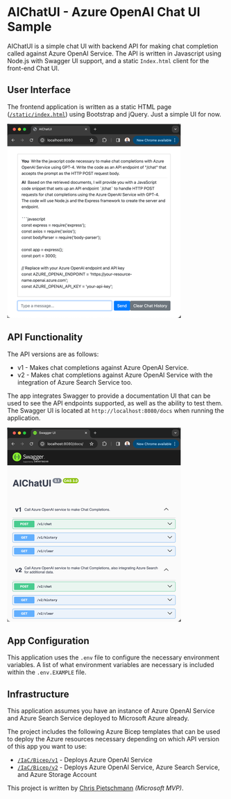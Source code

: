 # AIChatUI - Azure OpenAI Chat UI Sample

AIChatUI is a simple chat UI with backend API for making chat completion called against Azure OpenAI Service. The API is written in Javascript using Node.js with Swagger UI support, and a static `Index.html` client for the front-end Chat UI.

## User Interface

The frontend application is written as a static HTML page ([`/static/index.html`](static/index.html)) using Bootstrap and jQuery. Just a simple UI for now.

![AIChatUI user interface](docs/images/aichatui-frontend.png)

## API Functionality

The API versions are as follows:

- v1 - Makes chat completions against Azure OpenAI Service.
- v2 - Makes chat completions against Azure OpenAI Service with the integration of Azure Search Service too.

The app integrates Swagger to provide a documentation UI that can be used to see the API endpoints supported, as well as the ability to test them. The Swagger UI is located at `http://localhost:8080/docs` when running the application.

![AIChatUI Swagger UI](docs/images/aichatui-backend-swagger.png)

## App Configuration

This application uses the `.env` file to configure the necessary environment variables. A list of what environment variables are necessary is included within the `.env.EXAMPLE` file.

## Infrastructure

This application assumes you have an instance of Azure OpenAI Service and Azure Search Service deployed to Microsoft Azure already.

The project includes the following Azure Bicep templates that can be used to deploy the Azure resources necessary depending on which API version of this app you want to use:

- [`/IaC/Bicep/v1`](IaC/Bicep/v1) - Deploys Azure OpenAI Service
- [`/IaC/Bicep/v2`](IaC/Bicep/v2) - Deploys Azure OpenAI Service, Azure Search Service, and Azure Storage Account

This project is written by [Chris Pietschmann](https://www.linkedin.com/in/crpietschmann/) _(Microsoft MVP)_.
